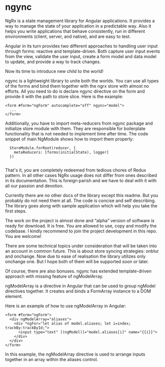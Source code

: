 # ngync

NgRx is a state management library for Angular applications. It provides a way to manage the state of your application in a predictable way. Also it helps you write applications that behave consistently, run in different environments (client, server, and native), and are easy to test.

Angular in its turn provides two different approaches to handling user input through forms: reactive and template-driven. Both capture user input events from the view, validate the user input, create a form model and data model to update, and provide a way to track changes.

Now its time to introduce new child to the world!

ngync is a lightweight library to unite both the worlds. You can use all types of the forms and bind them together with the ngrx store with almost no efforts. All you need to do is declare ngync directive on the form and provide it with the path to store slice. Here is the example:

```angular
<form #form="ngForm" autocomplete="off" ngync="model">
  ...
</form>
```
Additionally, you have to import meta-reducers from ngync package and initialize store module with them. They are responsible for boilerplate functionality that is not needed to implement time after time. The code snippet of main NgModule shows how to import them properly:

```angular
  StoreModule.forRoot(reducer, {
    metaReducers: [forms(initialState), logger]
  })
   
``` 
That's it, you are completely redeemed from tedious chores of Redux pattern. In all other cases NgRx usage does not differ from ones described in its documentation. This is foreign parish and we have to deal with it with all our passion and devotion.

Currently there are no other docs of the library except this readme. But you probably do not need them at all. The code is concise and self describing. The library goes along with sample application which will help you take the first steps. 

The work on the project is almost done and “alpha” version of software is ready for download. It is free. You are allowed to use, copy and modify the codebase. I kindly recommend to join the project development in this repo. You are welcome!

There are some technical topics under consideration that will be taken into an account in common future. This is about store syncing strategies: onblur and onchange. Now due to ease of realisation the library utilizes only onchange one. But I hope both of them will be supported soon or later.

Of course, there are also bonuses. ngync has extended template-driven approach with missing feature of ngModelArray.

ngModelArray is a directive in Angular that can be used to group ngModel directives together. It creates and binds a FormArray instance to a DOM element.

Here is an example of how to use ngModelArray in Angular:

```angular
<form #form="ngForm">
  <div ngModelArray="aliases">
    <div *ngFor="let alias of model.aliases; let i=index; trackBy:trackById;">
      <input type="text" [(ngModel)]="model.aliases[i]" name="{{i}}">
    </div>
  </div>
</form>
```
In this example, the ngModelArray directive is used to arrange inputs together in an array within the aliases control.
